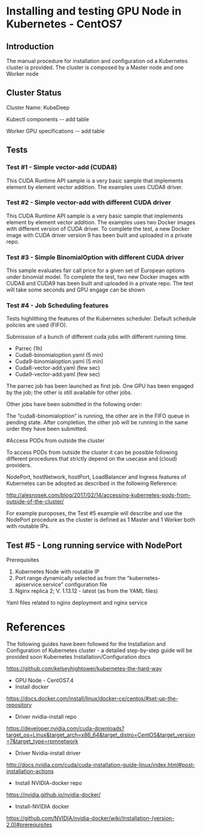 # Installing and testing GPU Node in Kubernetes - CentOS7

## Introduction

The manual procedure for installation and configuration od a Kubernetes cluster is provided. The cluster is composed by a Master node and one Worker node

## Cluster Status

Cluster Name: KubeDeep

Kubectl components
-- add table

Worker GPU specifications
-- add table

## Tests
### Test #1 - Simple vector-add (CUDA8)
This CUDA Runtime API sample is a very basic sample that implements element by element vector addition.
The examples uses CUDA8 driver.

### Test #2 - Simple vector-add with different CUDA driver
This CUDA Runtime API sample is a very basic sample that implements element by element vector addition.
The examples uses two Docker images with different version of CUDA driver.
To complete the test, a new Docker image with CUDA driver version 9 has been built and uploaded in a private repo.

### Test #3 - Simple BinomialOption with different CUDA driver
This sample evaluates fair call price for a given set of European options under binomial model.
To complete the test, two new Docker images with CUDA8 and CUDA9 has been built and uploaded in a private repo.
The test will take some seconds and GPU engage can be shown

### Test #4 - Job Scheduling features

Tests highlithing the features of the Kubernetes scheduler.
Default schedule policies are used (FIFO).

Submission of a bunch of different cuda jobs with different running time.
* Parrec (1h)
* Cuda8-binomialoption.yaml (5 min)
* Cuda9-binomialoption.yaml (5 min)
* Cuda8-vector-add.yaml (few sec)
* Cuda9-vector-add.yaml (few sec)

The parrec job has been launched as first job. One GPU has been engaged by the job; the other is still available for other jobs.

Other jobs have been submitted in the following order:

The “cuda8-binomialoption” is running, the other are in the FIFO queue in pending state. After completion, the other job will be running in the same order they have been submitted.

#Access PODs from outside the cluster

To access PODs from outside the cluster it can be possible following different procedures that strictly depend on the usecase and (cloud) providers.

NodePort, hostNetwork, hostPort, LoadBalancer and Ingress features of Kubernetes can be adopted as described in the following Reference:

http://alesnosek.com/blog/2017/02/14/accessing-kubernetes-pods-from-outside-of-the-cluster/

For example puroposes, the Test #5 example will describe and use the NodePort procedure as the cluster is defined as 1 Master and 1 Worker both with routable IPs.

## Test #5 - Long running service with NodePort

Prerequisites

1. Kubernetes Node with routable IP
2. Port range dynamically selected as from the "kubernetes-apiservice.service" configuration file
3. Nginx replica 2; V. 1.13.12 - latest (as from the YAML files)

Yaml files related to nginx deployment and nginx service


# References

The following guides have been followed for the Installation and Configuration of Kubernetes cluster - a detailed step-by-step guide will be provided soon
Kubernetes Installation/Configuration docs

https://github.com/kelseyhightower/kubernetes-the-hard-way
* GPU Node - CentOS7.4
* Install docker

https://docs.docker.com/install/linux/docker-ce/centos/#set-up-the-repository
* Driver nvidia-install repo

https://developer.nvidia.com/cuda-downloads?target_os=Linux&target_arch=x86_64&target_distro=CentOS&target_version=7&target_type=rpmnetwork
* Driver Nvidia-install driver

http://docs.nvidia.com/cuda/cuda-installation-guide-linux/index.html#post-installation-actions
* Install NVIDIA-docker repo

https://nvidia.github.io/nvidia-docker/
* Install-NVIDIA docker

https://github.com/NVIDIA/nvidia-docker/wiki/Installation-(version-2.0)#prerequisites
